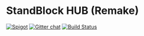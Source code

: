 # StandBlock HUB (Remake)


[![Spigot](https://static.spigotmc.org/img/spigot.png)](https://spigotmc.org/)
[![Gitter chat](https://badges.gitter.im/gitterHQ/gitter.png)](https://gitter.im/standblock-remake-one-year-later/) [![Build Status](https://travis-ci.org/StandBlock-REMAKE/hub.svg?branch=master)](https://travis-ci.org/StandBlock-REMAKE/hub)
